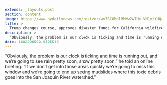 ```yaml
--- 
extends: _layouts.post 
section: content 
image: https://www.nydailynews.com/resizer/wy7SCOMdlMbWw2wTHe-VM1ytYHQ=/1200x0/center/middle/cloudfront-us-east-1.images.arcpublishing.com/tronc/7UH6FYP2FZD3JALXCDNYIVUV4M.jpg 
title: > 
  Trump changes course, approves disaster funds for California wildfires 
description: > 
  “Obviously, the problem is our clock is ticking and time is running out, and we’re going to see rain pretty soon, snow pretty soon,” he told an online briefing.“If we don’t get into those areas quickly we’re going to miss this window and we’re going to end up seeing mudslides where this toxic debris goes into the San Joaquin River watershed.” 
date: 1602896592.9305549 
--- 
```

“Obviously, the problem is our clock is ticking and time is running out, and we’re going to see rain pretty soon, snow pretty soon,” he told an online briefing. “If we don’t get into those areas quickly we’re going to miss this window and we’re going to end up seeing mudslides where this toxic debris goes into the San Joaquin River watershed.”